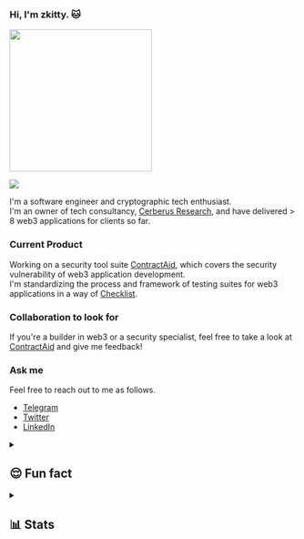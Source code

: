 ### Hi, I'm zkitty. 🐱
<div id="header" align="left">
  <img src="https://media.giphy.com/media/v1.Y2lkPTc5MGI3NjExMndvYW1zMXN6c2diZHlmY29uaXJxY3J2YmJtMnNzejdjMzBrc2pldiZlcD12MV9pbnRlcm5hbF9naWZfYnlfaWQmY3Q9Zw/dOBXBL1YaPh07zgTEh/giphy.gif" width="250"/>
</div>

![](https://komarev.com/ghpvc/?username=zk1tty&color=ff69b4&style=for-the-badge)

I'm a software engineer and cryptographic tech enthusiast.  
I'm an owner of tech consultancy, [Cerberus Research](https://0xcerberus.io), and have delivered > 8 web3 applications for clients so far.

### Current Product 

Working on a security tool suite [ContractAid](https://contractaid.io), which covers the security vulnerability of web3 application development.  
I'm standardizing the process and framework of testing suites for web3 applications in a way of [Checklist](https://github.com/zk1tty/Solidity-Security-Checklist).


### Collaboration to look for

If you're a builder in web3 or a security specialist, feel free to take a look at [ContractAid](https://contractaid.io) and give me feedback!

### Ask me

Feel free to reach out to me as follows.
- [Telegram](https://t.me/n0rizkitty)
- [Twitter](https://twitter.com/n0rizkitty)
- [LinkedIn](https://www.linkedin.com/in/norika-kizawa/)

<details>
  <summary><h2>😌 Fun fact</h2></summary>
  
  - 💭 Background  
  Please read my blog post about [philosophy](https://zkitty.me/from-theory-to-delivery).
  
  - 🌏 Being nomadic  
  I'm originally from Tokyo, Japan.  
  In the last half a year, I traveled to Lisbon in Portugal, Mexico City in Mexico, SF, and NYC in US.
</details>

<details>
  <summary><h2>📊 Stats</h2></summary>
  <img src="https://github-readme-streak-stats.herokuapp.com?user=zk1tty&theme=tokyonight&hide_border=true">
</details>
  <!--
**zk1tty/zk1tty** is a ✨ _special_ ✨ repository because its `README.md` (this file) appears on your GitHub profile.

Here are some ideas to get you started:

- 🔭 I’m currently working on ...
- 🌱 I’m currently learning ...
- 👯 I’m looking to collaborate on ...
- 🤔 I’m looking for help with ...
- 💬 Ask me about ...
- 📫 How to reach me: ...
- 😄 Pronouns: ...
- ⚡ Fun fact: ...
-->
